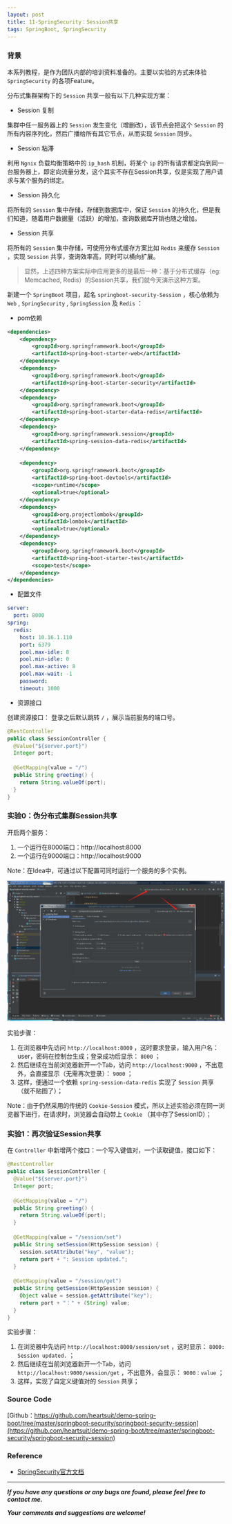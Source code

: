 ```yaml
---
layout: post
title: 11-SpringSecurity：Session共享
tags: SpringBoot, SpringSecurity
---
```


### 背景

本系列教程，是作为团队内部的培训资料准备的。主要以实验的方式来体验 `SpringSecurity` 的各项Feature。

分布式集群架构下的 `Session` 共享一般有以下几种实现方案：

* Session 复制

集群中任一服务器上的 `Session` 发生变化（增删改），该节点会把这个 `Session` 的所有内容序列化，然后广播给所有其它节点，从而实现 `Session` 同步。

* Session 粘滞

利用 `Ngnix` 负载均衡策略中的 `ip_hash` 机制，将某个 `ip` 的所有请求都定向到同一台服务器上，即定向流量分发，这个其实不存在Session共享，仅是实现了用户请求与某个服务的绑定。 

* Session 持久化

将所有的 `Session` 集中存储，存储到数据库中，保证 `Session` 的持久化，但是我们知道，随着用户数据量（活跃）的增加，查询数据库开销也随之增加。

* Session 共享

将所有的 `Session` 集中存储，可使用分布式缓存方案比如 `Redis` 来缓存 `Session` ，实现 `Session` 共享，查询效率高，同时可以横向扩展。

> 显然，上述四种方案实际中应用更多的是最后一种：基于分布式缓存（eg: Memcached, Redis）的Session共享，我们就今天演示这种方案。

新建一个 `SpringBoot` 项目，起名 `springboot-security-Session` ，核心依赖为 `Web` , `SpringSecurity` , `SpringSession` 及 `Redis` ：

* pom依赖

``` xml
<dependencies>
    <dependency>
        <groupId>org.springframework.boot</groupId>
        <artifactId>spring-boot-starter-web</artifactId>
    </dependency>
    <dependency>
        <groupId>org.springframework.boot</groupId>
        <artifactId>spring-boot-starter-security</artifactId>
    </dependency>
    <dependency>
        <groupId>org.springframework.boot</groupId>
        <artifactId>spring-boot-starter-data-redis</artifactId>
    </dependency>
    <dependency>
        <groupId>org.springframework.session</groupId>
        <artifactId>spring-session-data-redis</artifactId>
    </dependency>

    <dependency>
        <groupId>org.springframework.boot</groupId>
        <artifactId>spring-boot-devtools</artifactId>
        <scope>runtime</scope>
        <optional>true</optional>
    </dependency>
    <dependency>
        <groupId>org.projectlombok</groupId>
        <artifactId>lombok</artifactId>
        <optional>true</optional>
    </dependency>
    <dependency>
        <groupId>org.springframework.boot</groupId>
        <artifactId>spring-boot-starter-test</artifactId>
        <scope>test</scope>
    </dependency>
</dependencies>
```

* 配置文件

``` yml
server:
  port: 8000
spring:
  redis:
    host: 10.16.1.110
    port: 6379
    pool.max-idle: 8
    pool.min-idle: 0
    pool.max-active: 8
    pool.max-wait: -1
    password:
    timeout: 1000
```

* 资源接口

创建资源接口： 登录之后默认跳转 `/` ，展示当前服务的端口号。

``` java
@RestController
public class SessionController {
  @Value("${server.port}")
  Integer port;

  @GetMapping(value = "/")
  public String greeting() {
    return String.valueOf(port);
  }
}
```

### 实验0：伪分布式集群Session共享

开启两个服务：

1. 一个运行在8000端口：http://localhost:8000
2. 一个运行在9000端口：http://localhost:9000

Note：在Idea中，可通过以下配置可同时运行一个服务的多个实例。

![2021-01-14-ParallelRun.png](https://github.com/heartsuit/heartsuit.github.io/raw/master/pictures/2021-01-14-ParallelRun.png)

实验步骤：

1. 在浏览器中先访问 `http://localhost:8000` ，这时要求登录，输入用户名：user，密码在控制台生成；登录成功后显示： `8000` ；
2. 然后继续在当前浏览器新开一个Tab，访问 `http://localhost:9000` ，不出意外，会直接显示（无需再次登录）： `9000` ；
3. 这样，便通过一个依赖 `spring-session-data-redis` 实现了 `Session` 共享（就不贴图了）；

Note：由于仍然采用的传统的 `Cookie-Session` 模式，所以上述实验必须在同一浏览器下进行，在请求时，浏览器会自动带上 `Cookie` （其中存了SessionID）；

### 实验1：再次验证Session共享

在 `Controller` 中新增两个接口：一个写入键值对，一个读取键值，接口如下：

``` java
@RestController
public class SessionController {
  @Value("${server.port}")
  Integer port;

  @GetMapping(value = "/")
  public String greeting() {
    return String.valueOf(port);
  }

  @GetMapping(value = "/session/set")
  public String setSession(HttpSession session) {
    session.setAttribute("key", "value");
    return port + ": Session updated.";
  }

  @GetMapping(value = "/session/get")
  public String getSession(HttpSession session) {
    Object value = session.getAttribute("key");
    return port + "：" + (String) value;
  }
}
```

实验步骤：

1. 在浏览器中先访问 `http://localhost:8000/session/set` ，这时显示： `8000: Session updated.` ；
2. 然后继续在当前浏览器新开一个Tab，访问 `http://localhost:9000/session/get` ，不出意外，会显示： `9000：value` ；
3. 这样，实现了自定义键值对的 `Session` 共享；

### Source Code

[Github：https://github.com/heartsuit/demo-spring-boot/tree/master/springboot-security/springboot-security-session](https://github.com/heartsuit/demo-spring-boot/tree/master/springboot-security/springboot-security-session)

### Reference

* [SpringSecurity官方文档](https://docs.spring.io/spring-security/site/docs/5.4.1/reference/html5/)

---

***If you have any questions or any bugs are found, please feel free to contact me.***

***Your comments and suggestions are welcome!***
